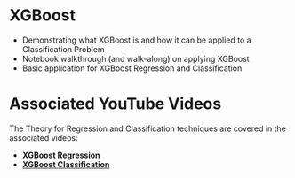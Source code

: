 # XGBoost
- Demonstrating what XGBoost is and how it can be applied to a Classification Problem
- Notebook walkthrough (and walk-along) on applying XGBoost
- Basic application for XGBoost Regression and Classification

# Associated YouTube Videos
The Theory for Regression and Classification techniques are covered in the associated videos:
- [**XGBoost Regression**](https://youtu.be/QUp8EYNkHFU)
- [**XGBoost Classification**](https://youtu.be/qjeUhuvkbHY)

